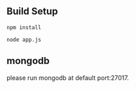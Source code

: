 ## Build Setup

```
npm install

node app.js
```

## mongodb

please run mongodb at default port:27017.